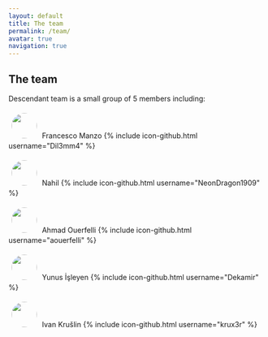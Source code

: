 ```yaml
---
layout: default
title: The team
permalink: /team/
avatar: true
navigation: true
---
```


## The team


Descendant team is a small group of 5 members including:  



<p><img src="https://i.ibb.co/CVNtSYp/dil3mm4.jpg" style="border-radius: 50%; padding:6px; width:50px; height:50px;" align="middle;"/> Francesco Manzo {% include icon-github.html username="Dil3mm4" %}</p> 

<p><img src="https://i.ibb.co/VqjR8wF/nahil.jpg" style="border-radius: 50%; padding:6px; width:50px; height:50px;" align="middle;"/> Nahil  {% include icon-github.html username="NeonDragon1909" %}</p>

<p><img src="https://avatars3.githubusercontent.com/u/11808979?s=400&v=4" style="border-radius: 50%; padding:6px; width:50px; height:50px;" align="middle;"/> Ahmad Ouerfelli  {% include icon-github.html username="aouerfelli" %}</p>

<p><img src="https://i.ibb.co/f9gCwDv/yunus.jpg" style="border-radius: 50%; padding:6px; width:50px; height:50px;" align="middle;"/> Yunus İşleyen  {% include icon-github.html username="Dekamir" %}</p>

<p><img src="https://i.ibb.co/sgctdnV/krule.jpg" style="border-radius: 50%; padding:6px; width:50px; height:50px;" align="middle;"/> Ivan Krušlin  {% include icon-github.html username="krux3r" %}</p>




